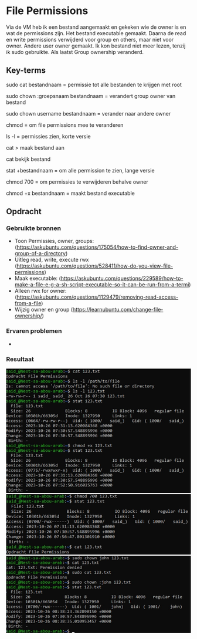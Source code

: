 # File Permissions
Via de VM heb ik een bestand aangemaakt en gekeken wie de owner is en wat de permissions zijn. Het bestand executable gemaakt. Daarna de read en write permissions verwijderd voor group en others, maar niet voor owner. Andere user owner gemaakt. Ik kon bestand niet meer lezen, tenzij ik sudo gebruikte. Als laatst Group ownership veranderd.

## Key-terms
sudo cat bestandnaam = permissie tot alle bestanden te krijgen met root

sudo chown :groepsnaam bestandnaam = verandert group owner van bestand

sudo chown username bestandnaam = verander naar andere owner

chmod = om file permissions mee te veranderen

ls -l = permissies zien, korte versie

cat > maak bestand aan

cat bekijk bestand

stat +bestandnaam = om alle permission te zien, lange versie

chmod 700 = om permissies te verwijderen behalve owner

chmod +x bestandnaam = maakt bestand executable
## Opdracht
### Gebruikte bronnen
* Toon Permissies, owner, groups: (https://askubuntu.com/questions/175054/how-to-find-owner-and-group-of-a-directory)
* Uitleg read, write, execute rwx (https://askubuntu.com/questions/528411/how-do-you-view-file-permissions)
* Maak executable: (https://askubuntu.com/questions/229589/how-to-make-a-file-e-g-a-sh-script-executable-so-it-can-be-run-from-a-termi)
* Alleen rwx for owner: (https://askubuntu.com/questions/1129479/removing-read-access-from-a-file)
* Wijzig owner en group (https://learnubuntu.com/change-file-ownership/)


### Ervaren problemen
-

### Resultaat

![Alt text](../00_includes/filepermission123.jpg)![Alt text](../00_includes/filepermission4.jpg)![Alt text](../00_includes/filepermission56.jpg)